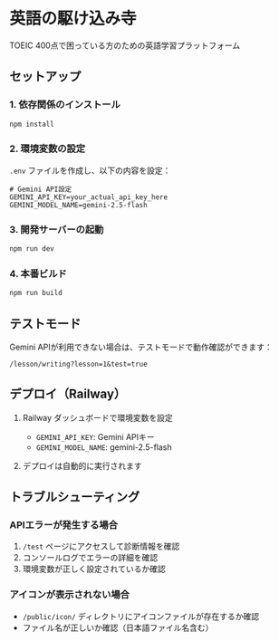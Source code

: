 # 英語の駆け込み寺

TOEIC 400点で困っている方のための英語学習プラットフォーム

## セットアップ

### 1. 依存関係のインストール
```bash
npm install
```

### 2. 環境変数の設定

`.env` ファイルを作成し、以下の内容を設定：

```env
# Gemini API設定
GEMINI_API_KEY=your_actual_api_key_here
GEMINI_MODEL_NAME=gemini-2.5-flash
```

### 3. 開発サーバーの起動
```bash
npm run dev
```

### 4. 本番ビルド
```bash
npm run build
```

## テストモード

Gemini APIが利用できない場合は、テストモードで動作確認ができます：

```
/lesson/writing?lesson=1&test=true
```

## デプロイ（Railway）

1. Railway ダッシュボードで環境変数を設定
   - `GEMINI_API_KEY`: Gemini APIキー
   - `GEMINI_MODEL_NAME`: gemini-2.5-flash

2. デプロイは自動的に実行されます

## トラブルシューティング

### APIエラーが発生する場合

1. `/test` ページにアクセスして診断情報を確認
2. コンソールログでエラーの詳細を確認
3. 環境変数が正しく設定されているか確認

### アイコンが表示されない場合

- `/public/icon/` ディレクトリにアイコンファイルが存在するか確認
- ファイル名が正しいか確認（日本語ファイル名含む）